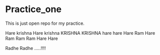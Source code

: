 # Practice_one
This is just open repo for my practice.

Hare krishna Hare krishna KRISHNA KRISHNA hare hare
Hare Ram Hare Ram Ram Ram Hare Hare 

Radhe Radhe .....!!!!


